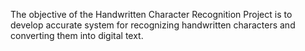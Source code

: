The objective of the Handwritten Character Recognition Project is to develop accurate system for recognizing handwritten characters and converting them into digital text. 
